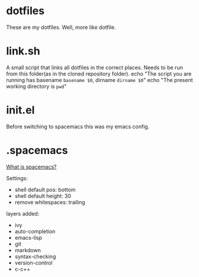 # dotfiles
These are my dotfiles. Well, more like dotfile.

# link.sh
A small script that links all dotfiles in the correct places.
Needs to be run from this folder(as in the cloned repository folder).
echo "The script you are running has basename `basename $0`, dirname `dirname $0`"
echo "The present working directory is `pwd`"

# init.el
Before switching to spacemacs this was my emacs config.

# .spacemacs
[What is spacemacs?](http://spacemacs.org/)

Settings:
* shell default pos: bottom
* shell default height: 30
* remove whitespaces: trailing


layers added:
* ivy
* auto-completion
* emacs-lisp
* git
* markdown
* syntax-checking
* version-control
* c-c++
